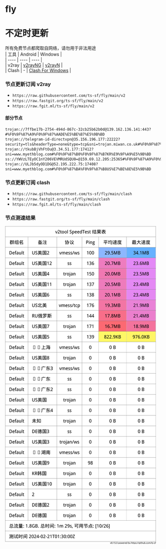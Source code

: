 # fly
# 不定时更新
所有免费节点都爬取自网络，请勿用于非法用途  
|  工具  | Android  | Windows  |  
|  ----  | ----   | ----  |  
| v2ray  | [v2rayNG](https://github.com/2dust/v2rayNG/releases) | [v2rayN](https://github.com/2dust/v2rayN/releases) |  
| Clash  | - | [Clash For Windows](https://github.com/2dust/clashN/releases) | 
  
### 节点更新订阅  v2ray
- `https://raw.githubusercontent.com/ts-sf/fly/main/v2`  
- `https://raw.fastgit.org/ts-sf/fly/main/v2`  
- `https://raw.fgit.ml/ts-sf/fly/main/v2`  
#### 部分节点  
``` 
trojan://7ffbe17b-2754-494d-867c-32cb25b62b0d@139.162.136.141:443?#%F0%9F%87%A9%F0%9F%87%AADE%E5%BE%B7%E5%9B%BD
trojan://telegram-id-directvpn@35.156.196.177:22222?security=tls&headerType=none&type=tcp&sni=trojan.miwan.co.uk#%F0%9F%87%A9%F0%9F%87%AADE%E5%BE%B7%E5%9B%BD2
trojan://tkubBjVhFtOu@3.34.51.177:17412?sni=www.myethblog.com#%F0%9F%87%B0%F0%9F%87%B7KR%E9%9F%A9%E5%9B%BD
ss://YWVzLTEyOC1nY206VEVMRUdSQU0=@159.69.12.205:25365#%F0%9F%87%A9%F0%9F%87%AADE%E5%BE%B7%E5%9B%BD3
trojan://ULJb5dyOD1DG@52.195.222.75:17408?sni=www.myethblog.com#%F0%9F%87%BA%F0%9F%87%B8US%E7%BE%8E%E5%9B%BD
```
### 节点更新订阅  clash
- `https://raw.githubusercontent.com/ts-sf/fly/main/clash`  
- `https://raw.fastgit.org/ts-sf/fly/main/clash`  
- `https://raw.fgit.ml/ts-sf/fly/main/clash`  

### 节点测速结果
![image](traffic.png)
